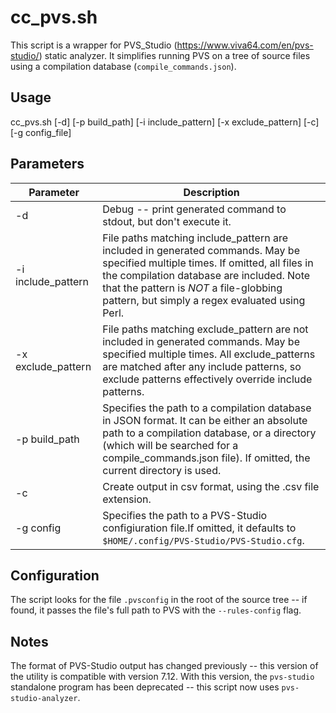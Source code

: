 # cc_pvs.sh

This script is a wrapper for PVS_Studio (<https://www.viva64.com/en/pvs-studio/>) static analyzer. It simplifies running PVS on a tree of source files using a compilation database (`compile_commands.json`).

## Usage
cc_pvs.sh [-d] [-p build\_path]
[-i include\_pattern] [-x exclude\_pattern] [-c] [-g config\_file]

## Parameters

Parameter | Description
--- | ---
-d  |   Debug -- print generated command to stdout, but don't execute it.  
-i include_pattern | File paths matching include_pattern are included in generated commands.  May be specified multiple times.  If omitted, all files in the compilation database are included.  Note that the pattern is *NOT* a file-globbing pattern, but simply a regex evaluated using Perl.
-x exclude_pattern | File paths matching exclude_pattern are not included in generated commands.  May be specified multiple times.  All exclude_patterns are matched after any include patterns, so exclude patterns effectively override include patterns.
-p build\_path  |   Specifies the path to a compilation database in JSON format.  It can be either an absolute path to a compilation database, or a directory (which will be searched for a compile\_commands.json file).  If omitted, the current directory is used.
-c  | Create output in csv format, using the .csv file extension.  
-g config  |   Specifies the path to a PVS-Studio configiuration file.If omitted, it defaults to `$HOME/.config/PVS-Studio/PVS-Studio.cfg`.

## Configuration
The script looks for the file `.pvsconfig` in the root of the source tree -- if found, it passes the file's full path to PVS with the `--rules-config` flag.

## Notes

The format of PVS-Studio output has changed previously -- this version of the utility is compatible with version 7.12.  With this version, the `pvs-studio` standalone program has been deprecated -- this script now uses `pvs-studio-analyzer`.
